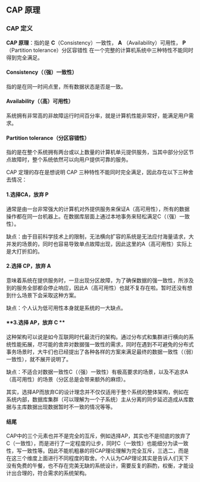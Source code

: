 ## CAP 原理

### CAP 定义

**CAP 原理**：指的是 **C**（Consistency）一致性， **A** （Availability）可用性， **P** （Partition tolerance）分区容错性 在一个完整的计算机系统中三种特性不能同时得到完全满足。



#### Consistency（（强）一致性）

指的是在同一时间点里，所有数据状态是否是一致。

#### Availability（（高）可用性）

系统拥有非常高的非故障运行时间百分率，就是计算机性能非常好，能满足用户需求。

#### Partition tolerance（分区容错性）

指的是在整个系统拥有两台或以上数量的计算机单元提供服务，当其中部分分区节点故障时，整个系统依然可以向用户提供可靠的服务。



CAP 定理的存在是想说明 CAP 三种特性不能同时完全满足，因此存在以下三种舍去情况：

#### 1.选择CA，放弃 P

通常是由一台非常强大的计算机对外提供服务来保证A（高可用性），所有的数据操作都在同一台机器上。在数据库层面上通过本地事务来轻松满足C（（强）一致性）。

缺点：由于目前科学技术上的限制，无法横向扩容的系统是无法应付海量请求，大并发的场景的，同时也容易导致单点故障出现，因此这里的A（高可用性）实际上是大打折扣的。

#### 2.选择 CP，放弃 A

意味着系统在提供服务时，一旦出现分区故障，为了确保数据的强一致性，所涉及到的服务全部都会停止响应，因此A（高可用性）也就不复存在啦。暂时还没有想到什么场景下会采取这种方案。

缺点：个人认为低可用性本身就是系统的一大缺点。


#### **3.选择 AP，放弃 C **

这种架构可以说是如今互联网时代最流行的架构。通过分布式和集群进行横向的系统性能拓展，尽可能的舍弃对数据强一致性的需求，同时在遇到不可避免的分布式事务场景时，大牛们也已经提出了各种各样的方案来满足最终的数据一致性（（弱）一致性），就不展开说明了。

缺点：不适合对数据一致性C（（强）一致性）有极高要求的场景，以及不追求A（高可用性）的场景（分区总是会带来额外的麻烦）。

其实，选择AP而放弃C的设计理念并不仅仅适用于整个系统的整体架构，例如在系统内部，数据库集群（可以理解为一个子系统）主从分离的同步延迟造成从库数据与主库数据出现数据暂时不一致的情况等等。



#### 结尾

CAP中的三个元素也并不是完全的互斥，例如选择AP，其实也不是彻底的放弃了C（一致性），而是进行了一定程度的让步，同时C（一致性）也能细分为读一致性，写一致性等。因此不能机粗暴的将CAP理论理解为完全互斥，三选二，而是在这三个维度上面进行不同程度的取舍。个人认为CAP理论其实是告诉人们天下没有免费的午餐，也不存在完美无缺的系统设计，需要反复的斟酌，权衡，才能设计出合理的，符合需求的系统架构。